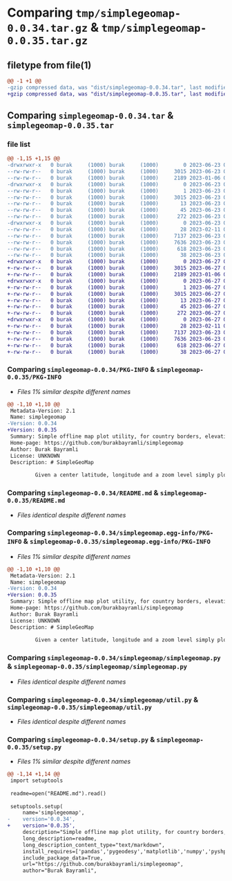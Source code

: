 # Comparing `tmp/simplegeomap-0.0.34.tar.gz` & `tmp/simplegeomap-0.0.35.tar.gz`

## filetype from file(1)

```diff
@@ -1 +1 @@
-gzip compressed data, was "dist/simplegeomap-0.0.34.tar", last modified: Fri Jun 23 07:54:18 2023, max compression
+gzip compressed data, was "dist/simplegeomap-0.0.35.tar", last modified: Tue Jun 27 06:02:16 2023, max compression
```

## Comparing `simplegeomap-0.0.34.tar` & `simplegeomap-0.0.35.tar`

### file list

```diff
@@ -1,15 +1,15 @@
-drwxrwxr-x   0 burak     (1000) burak     (1000)        0 2023-06-23 07:54:18.000000 simplegeomap-0.0.34/
--rw-rw-r--   0 burak     (1000) burak     (1000)     3015 2023-06-23 07:54:18.000000 simplegeomap-0.0.34/PKG-INFO
--rw-rw-r--   0 burak     (1000) burak     (1000)     2189 2023-01-06 09:35:10.000000 simplegeomap-0.0.34/README.md
-drwxrwxr-x   0 burak     (1000) burak     (1000)        0 2023-06-23 07:54:18.000000 simplegeomap-0.0.34/simplegeomap.egg-info/
--rw-rw-r--   0 burak     (1000) burak     (1000)        1 2023-06-23 07:54:18.000000 simplegeomap-0.0.34/simplegeomap.egg-info/dependency_links.txt
--rw-rw-r--   0 burak     (1000) burak     (1000)     3015 2023-06-23 07:54:18.000000 simplegeomap-0.0.34/simplegeomap.egg-info/PKG-INFO
--rw-rw-r--   0 burak     (1000) burak     (1000)       13 2023-06-23 07:54:18.000000 simplegeomap-0.0.34/simplegeomap.egg-info/top_level.txt
--rw-rw-r--   0 burak     (1000) burak     (1000)       45 2023-06-23 07:54:18.000000 simplegeomap-0.0.34/simplegeomap.egg-info/requires.txt
--rw-rw-r--   0 burak     (1000) burak     (1000)      272 2023-06-23 07:54:18.000000 simplegeomap-0.0.34/simplegeomap.egg-info/SOURCES.txt
-drwxrwxr-x   0 burak     (1000) burak     (1000)        0 2023-06-23 07:54:18.000000 simplegeomap-0.0.34/simplegeomap/
--rw-rw-r--   0 burak     (1000) burak     (1000)       28 2023-02-11 07:38:13.000000 simplegeomap-0.0.34/simplegeomap/__init__.py
--rw-rw-r--   0 burak     (1000) burak     (1000)     7137 2023-06-23 07:43:24.000000 simplegeomap-0.0.34/simplegeomap/simplegeomap.py
--rw-rw-r--   0 burak     (1000) burak     (1000)     7636 2023-06-23 07:44:48.000000 simplegeomap-0.0.34/simplegeomap/util.py
--rw-rw-r--   0 burak     (1000) burak     (1000)      618 2023-06-23 07:53:19.000000 simplegeomap-0.0.34/setup.py
--rw-rw-r--   0 burak     (1000) burak     (1000)       38 2023-06-23 07:54:18.000000 simplegeomap-0.0.34/setup.cfg
+drwxrwxr-x   0 burak     (1000) burak     (1000)        0 2023-06-27 06:02:16.000000 simplegeomap-0.0.35/
+-rw-rw-r--   0 burak     (1000) burak     (1000)     3015 2023-06-27 06:02:16.000000 simplegeomap-0.0.35/PKG-INFO
+-rw-rw-r--   0 burak     (1000) burak     (1000)     2189 2023-01-06 09:35:10.000000 simplegeomap-0.0.35/README.md
+drwxrwxr-x   0 burak     (1000) burak     (1000)        0 2023-06-27 06:02:16.000000 simplegeomap-0.0.35/simplegeomap.egg-info/
+-rw-rw-r--   0 burak     (1000) burak     (1000)        1 2023-06-27 06:02:16.000000 simplegeomap-0.0.35/simplegeomap.egg-info/dependency_links.txt
+-rw-rw-r--   0 burak     (1000) burak     (1000)     3015 2023-06-27 06:02:16.000000 simplegeomap-0.0.35/simplegeomap.egg-info/PKG-INFO
+-rw-rw-r--   0 burak     (1000) burak     (1000)       13 2023-06-27 06:02:16.000000 simplegeomap-0.0.35/simplegeomap.egg-info/top_level.txt
+-rw-rw-r--   0 burak     (1000) burak     (1000)       45 2023-06-27 06:02:16.000000 simplegeomap-0.0.35/simplegeomap.egg-info/requires.txt
+-rw-rw-r--   0 burak     (1000) burak     (1000)      272 2023-06-27 06:02:16.000000 simplegeomap-0.0.35/simplegeomap.egg-info/SOURCES.txt
+drwxrwxr-x   0 burak     (1000) burak     (1000)        0 2023-06-27 06:02:16.000000 simplegeomap-0.0.35/simplegeomap/
+-rw-rw-r--   0 burak     (1000) burak     (1000)       28 2023-02-11 07:38:13.000000 simplegeomap-0.0.35/simplegeomap/__init__.py
+-rw-rw-r--   0 burak     (1000) burak     (1000)     7137 2023-06-23 07:43:24.000000 simplegeomap-0.0.35/simplegeomap/simplegeomap.py
+-rw-rw-r--   0 burak     (1000) burak     (1000)     7636 2023-06-23 07:44:48.000000 simplegeomap-0.0.35/simplegeomap/util.py
+-rw-rw-r--   0 burak     (1000) burak     (1000)      618 2023-06-27 06:01:24.000000 simplegeomap-0.0.35/setup.py
+-rw-rw-r--   0 burak     (1000) burak     (1000)       38 2023-06-27 06:02:16.000000 simplegeomap-0.0.35/setup.cfg
```

### Comparing `simplegeomap-0.0.34/PKG-INFO` & `simplegeomap-0.0.35/PKG-INFO`

 * *Files 1% similar despite different names*

```diff
@@ -1,10 +1,10 @@
 Metadata-Version: 2.1
 Name: simplegeomap
-Version: 0.0.34
+Version: 0.0.35
 Summary: Simple offline map plot utility, for country borders, elevation, water
 Home-page: https://github.com/burakbayramli/simplegeomap
 Author: Burak Bayramli
 License: UNKNOWN
 Description: # SimpleGeoMap
         
         Given a center latitude, longitude and a zoom level simply plot all
```

### Comparing `simplegeomap-0.0.34/README.md` & `simplegeomap-0.0.35/README.md`

 * *Files identical despite different names*

### Comparing `simplegeomap-0.0.34/simplegeomap.egg-info/PKG-INFO` & `simplegeomap-0.0.35/simplegeomap.egg-info/PKG-INFO`

 * *Files 1% similar despite different names*

```diff
@@ -1,10 +1,10 @@
 Metadata-Version: 2.1
 Name: simplegeomap
-Version: 0.0.34
+Version: 0.0.35
 Summary: Simple offline map plot utility, for country borders, elevation, water
 Home-page: https://github.com/burakbayramli/simplegeomap
 Author: Burak Bayramli
 License: UNKNOWN
 Description: # SimpleGeoMap
         
         Given a center latitude, longitude and a zoom level simply plot all
```

### Comparing `simplegeomap-0.0.34/simplegeomap/simplegeomap.py` & `simplegeomap-0.0.35/simplegeomap/simplegeomap.py`

 * *Files identical despite different names*

### Comparing `simplegeomap-0.0.34/simplegeomap/util.py` & `simplegeomap-0.0.35/simplegeomap/util.py`

 * *Files identical despite different names*

### Comparing `simplegeomap-0.0.34/setup.py` & `simplegeomap-0.0.35/setup.py`

 * *Files 1% similar despite different names*

```diff
@@ -1,14 +1,14 @@
 import setuptools
 
 readme=open("README.md").read()
 
 setuptools.setup(
     name='simplegeomap',    
-    version='0.0.34',
+    version='0.0.35',
     description="Simple offline map plot utility, for country borders, elevation, water",
     long_description=readme,
     long_description_content_type="text/markdown",    
     install_requires=['pandas','pygeodesy','matplotlib','numpy','pyshp','zarr'],
     include_package_data=True,
     url="https://github.com/burakbayramli/simplegeomap",
     author="Burak Bayramli",
```

